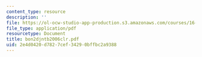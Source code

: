 ```yaml
---
content_type: resource
description: ''
file: https://ol-ocw-studio-app-production.s3.amazonaws.com/courses/16-423j-aerospace-biomedical-and-life-support-engineering-spring-2006/2e4d0420d7827cef34290bffbc2a9388_bon2djntb2006clr.pdf
file_type: application/pdf
resourcetype: Document
title: bon2djntb2006clr.pdf
uid: 2e4d0420-d782-7cef-3429-0bffbc2a9388
---
```

